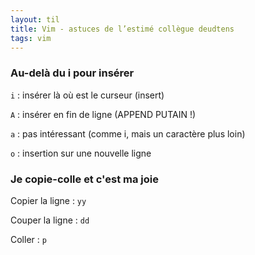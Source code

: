 ```yaml
---
layout: til
title: Vim - astuces de l’estimé collègue deudtens
tags: vim
---
```


### Au-delà du i pour insérer

`i` : insérer là où est le curseur (insert)

`A` : insérer en fin de ligne (APPEND PUTAIN !)

`a` : pas intéressant (comme i, mais un caractère plus loin)

`o` : insertion sur une nouvelle ligne

### Je copie-colle et c'est ma joie

Copier la ligne : `yy`

Couper la ligne : `dd`

Coller : `p`

